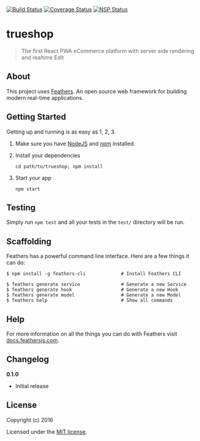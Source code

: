 [![Build Status](https://travis-ci.org/gettyio/trueshop.svg?branch=master)](https://travis-ci.org/gettyio/trueshop)
[![Coverage Status](https://coveralls.io/repos/github/gettyio/trueshop/badge.svg?branch=master)](https://coveralls.io/github/gettyio/trueshop?branch=master)
[![NSP Status](https://nodesecurity.io/orgs/gettyio-inc/projects/3ff52089-73b4-4b70-981d-e54ae70d0cee/badge)](https://nodesecurity.io/orgs/gettyio-inc/projects/3ff52089-73b4-4b70-981d-e54ae70d0cee)

# trueshop

> The first React PWA eCommerce platform with server side rendering and realtime Edit

## About

This project uses [Feathers](http://feathersjs.com). An open source web framework for building modern real-time applications.

## Getting Started

Getting up and running is as easy as 1, 2, 3.

1. Make sure you have [NodeJS](https://nodejs.org/) and [npm](https://www.npmjs.com/) installed.
2. Install your dependencies

    ```
    cd path/to/trueshop; npm install
    ```

3. Start your app

    ```
    npm start
    ```

## Testing

Simply run `npm test` and all your tests in the `test/` directory will be run.

## Scaffolding

Feathers has a powerful command line interface. Here are a few things it can do:

```
$ npm install -g feathers-cli             # Install Feathers CLI

$ feathers generate service               # Generate a new Service
$ feathers generate hook                  # Generate a new Hook
$ feathers generate model                 # Generate a new Model
$ feathers help                           # Show all commands
```

## Help

For more information on all the things you can do with Feathers visit [docs.feathersjs.com](http://docs.feathersjs.com).

## Changelog

__0.1.0__

- Initial release

## License

Copyright (c) 2016

Licensed under the [MIT license](LICENSE).
